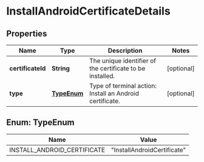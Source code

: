

# InstallAndroidCertificateDetails


## Properties

| Name | Type | Description | Notes |
|------------ | ------------- | ------------- | -------------|
|**certificateId** | **String** | The unique identifier of the certificate to be installed. |  [optional] |
|**type** | [**TypeEnum**](#TypeEnum) | Type of terminal action: Install an Android certificate. |  [optional] |



## Enum: TypeEnum

| Name | Value |
|---- | -----|
| INSTALL_ANDROID_CERTIFICATE | &quot;InstallAndroidCertificate&quot; |



